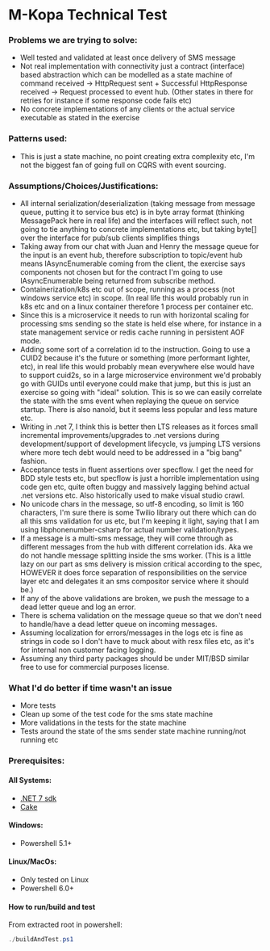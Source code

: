 # M-Kopa Technical Test

### Problems we are trying to solve:

- Well tested and validated at least once delivery of SMS message
- Not real implementation with connectivity just a contract (interface) based abstraction which can be modelled as a state machine of command received -> HttpRequest sent + Successful HttpResponse received -> Request processed to event hub. (Other states in there for retries for instance if some response code fails etc)
- No concrete implementations of any clients or the actual service executable as stated in the exercise 

### Patterns used:

- This is just a state machine, no point creating extra complexity etc, I'm not the biggest fan of going full on CQRS with event sourcing.

### Assumptions/Choices/Justifications:

- All internal serialization/deserialization (taking message from message queue, putting it to service bus etc) is in byte array format (thinking MessagePack here in real life) and the interfaces will reflect such, not going to tie anything to concrete implementations etc, but taking byte[] over the interface for pub/sub clients simplifies things 
- Taking away from our chat with Juan and Henry the message queue for the input is an event hub, therefore subscription to topic/event hub means IAsyncEnumerable coming from the client, the exercise says components not chosen but for the contract I'm going to use IAsyncEnumerable being returned from subscribe method.
- Containerization/k8s etc out of scope, running as a process (not windows service etc) in scope. (In real life this would probably run in k8s etc and on a linux container therefore 1 process per container etc.
- Since this is a microservice it needs to run with horizontal scaling for processing sms sending so the state is held else where, for instance in a state management service or redis cache running in persistent AOF mode.
- Adding some sort of a correlation id to the instruction. Going to use a CUID2 because it's the future or something (more performant lighter, etc), in real life this would probably mean everywhere else would have to support cuid2s, so in a large microservice environment we'd probably go with GUIDs until everyone could make that jump, but this is just an exercise so going with "ideal" solution. This is so we can easily correlate the state with the sms event when replaying the queue on service startup. There is also nanoId, but it seems less popular and less mature etc.
- Writing in .net 7, I think this is better then LTS releases as it forces small incremental improvements/upgrades to .net versions during development/support of development lifecycle, vs jumping LTS versions where more tech debt would need to be addressed in a "big bang" fashion.
- Acceptance tests in fluent assertions over specflow. I get the need for BDD style tests etc, but specflow is just a horrible implementation using code gen etc, quite often buggy and massively lagging behind actual .net versions etc. Also historically used to make visual studio crawl.
- No unicode chars in the message, so utf-8 encoding, so limit is 160 characters, I'm sure there is some Twilio library out there which can do all this sms validation for us etc, but I'm keeping it light, saying that I am using libphonenumber-csharp for actual number validation/types.
- If a message is a multi-sms message, they will come through as different messages from the hub with different correlation ids. Aka we do not handle message splitting inside the sms worker. (This is a little lazy on our part as sms delivery is mission critical according to the spec, HOWEVER it does force separation of responsibilities on the service layer etc and delegates it an sms compositor service where it should be.)
- If any of the above validations are broken, we push the message to a dead letter queue and log an error. 
- There is schema validation on the message queue so that we don't need to handle/have a dead letter queue on incoming messages.
- Assuming localization for errors/messages in the logs etc is fine as strings in code so I don't have to muck about with resx files etc, as it's for internal non customer facing logging.
- Assuming any third party packages should be under MIT/BSD similar free to use for commercial purposes license.

### What I'd do better if time wasn't an issue

- More tests
- Clean up some of the test code for the sms state machine
- More validations in the tests for the state machine
- Tests around the state of the sms sender state machine running/not running etc

### Prerequisites:

#### All Systems:

* [.NET 7 sdk](https://dotnet.microsoft.com/en-us/download/dotnet/7.0)
* [Cake](https://cakebuild.net/docs/running-builds/runners/dotnet-tool)

#### Windows:
* Powershell 5.1+

#### Linux/MacOs:
* Only tested on Linux
* Powershell 6.0+

#### How to run/build and test

From extracted root in powershell:

```powershell
./buildAndTest.ps1
```